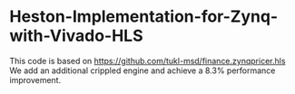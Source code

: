 # Heston-Implementation-for-Zynq-with-Vivado-HLS
This code is based on https://github.com/tukl-msd/finance.zynqpricer.hls <br/>
We add an additional crippled engine and achieve a 8.3% performance improvement. 
